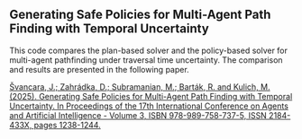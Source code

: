 ## Generating Safe Policies for Multi-Agent Path Finding with Temporal Uncertainty

This code compares the plan-based solver and the policy-based solver for multi-agent pathfinding under traversal time uncertainty. The comparison and results are presented in the following paper.

[Švancara, J.; Zahrádka, D.; Subramanian, M.; Barták, R. and Kulich, M. (2025). Generating Safe Policies for Multi-Agent Path Finding with Temporal Uncertainty.  In Proceedings of the 17th International Conference on Agents and Artificial Intelligence - Volume 3, ISBN 978-989-758-737-5, ISSN 2184-433X, pages 1238-1244.](http://svancara.net/files/ICAART_2025_408_CR.pdf)

